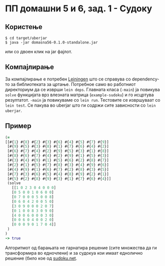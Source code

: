 # ПП домашни 5 и 6, зад. 1 - Судоку

## Користење
    
    $ cd target/uberjar
    $ java -jar domasna56-0.1.0-standalone.jar 
    
или со двоен клик на jar фајлот.

## Компајлирање

За компајлирање е потребен [Leiningen](https://leiningen.org/) што се справува со dependency-то за библиотеката за цртање. Потребное само во работниот директориум да се изврши `lein deps`. Главната класа (`-main`) ја повикува `solve` функцијата врз влезната матрица (`example-sudoku`) и го исцртува резултатот. `-main` ја повикуваме со `lein run`. Тестовите се извршуваат со `lein test`. Се пакува во uberjar што ги содржи сите зависности со `lein uberjar`.

## Пример
```clojure
(= 
[[#{1} #{8} #{2} #{3} #{6} #{4} #{5} #{7} #{9}]
 [#{9} #{5} #{3} #{8} #{1} #{7} #{6} #{4} #{2}]
 [#{6} #{7} #{4} #{2} #{9} #{5} #{3} #{1} #{8}]
 [#{8} #{6} #{7} #{4} #{2} #{9} #{1} #{5} #{3}]
 [#{3} #{4} #{9} #{1} #{5} #{6} #{2} #{8} #{7}]
 [#{2} #{1} #{5} #{7} #{8} #{3} #{4} #{9} #{6}]
 [#{4} #{9} #{1} #{6} #{7} #{2} #{8} #{3} #{5}]
 [#{7} #{3} #{6} #{5} #{4} #{8} #{9} #{2} #{1}]
 [#{5} #{2} #{8} #{9} #{3} #{1} #{7} #{6} #{4}]]
 (solve 
   [[1 0 2 3 0 4 0 0 0]
   [0 5 0 0 1 0 6 0 0]
   [0 7 0 0 0 5 0 0 8]
   [0 6 0 4 2 0 0 5 0]
   [3 0 9 0 0 0 2 0 7]
   [0 1 0 0 8 3 0 9 0]
   [4 0 0 6 0 0 0 3 0]
   [0 0 6 0 4 0 0 2 0]
   [0 0 0 9 0 1 7 0 4]]
 )
)
-> true
```

Алгоритмот од барањата не гарнатира решение (сите множества да ги трансформира во едночлени) и за судокуа кои имаат еднолично решение (било кое од [sudoku.net](www.sudoku.net).
